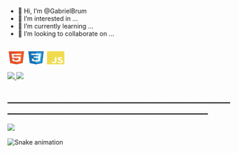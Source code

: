 - 👋 Hi, I’m @GabrielBrum
- 👀 I’m interested in ...
- 🌱 I’m currently learning ...
- 💞️ I’m looking to collaborate on ...

 <div style="display: inline_block"><br>
   <img align="center" alt="Gabriel-html" height="30" width="40" src="https://raw.githubusercontent.com/devicons/devicon/master/icons/html5/html5-original.svg">
   <img align="center" alt="Gabriel-css3" height="30" width="40" src="https://raw.githubusercontent.com/devicons/devicon/master/icons/css3/css3-original.svg">
   <img align="center" alt="Gabriel-js" height="30" width="40" src="https://raw.githubusercontent.com/devicons/devicon/master/icons/javascript/javascript-plain.svg">
</div>  
<br>
<div>
  <a href="https://github.com/GabriellBrum">
  <img height="180em" src="https://github-readme-stats.vercel.app/api?username=GabriellBrum&amp;show_icons=true&amp;theme=dark&amp;include_all_commits=true&amp;count_private=true" style="max-width:100%;">
  <img height="180em" src="https://github-readme-stats.vercel.app/api/top-langs/?username=GabriellBrum&amp;layout=compact&amp;langs_count=7&amp;theme=dark" style="max-width:100%;">
</a>

</div>

<h2>_______________________________________________________________________________________________</h2>
     
<div>
   <a href =https://api.whatsapp.com/send?l=pt_BR&phone=5521965659905></a><img src= "https://img.shields.io/badge/WhatsApp-25D366?style=for-the-badge&logo=whatsapp&logoColor=white" ></a>
 
 ![Snake animation](https://github.com/GabriellBrum/GabriellBrum/blob/output/github-contribution-grid-snake.svg)
 
</div>
